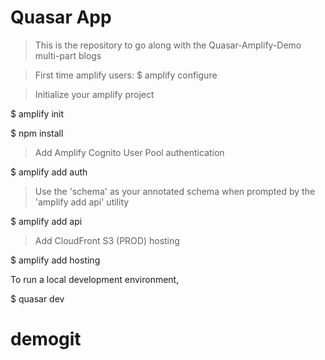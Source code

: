 # Quasar App

> This is the repository to go along with the Quasar-Amplify-Demo multi-part blogs

> First time amplify users:
$ amplify configure

> Initialize your amplify project

$ amplify init

$ npm install

> Add Amplify Cognito User Pool authentication

$ amplify add auth

> Use the 'schema' as your annotated schema when prompted by the 'amplify add api' utility

$ amplify add api

> Add CloudFront S3 (PROD) hosting 

$ amplify add hosting

To run a local development environment, 

$ quasar dev
# demogit
